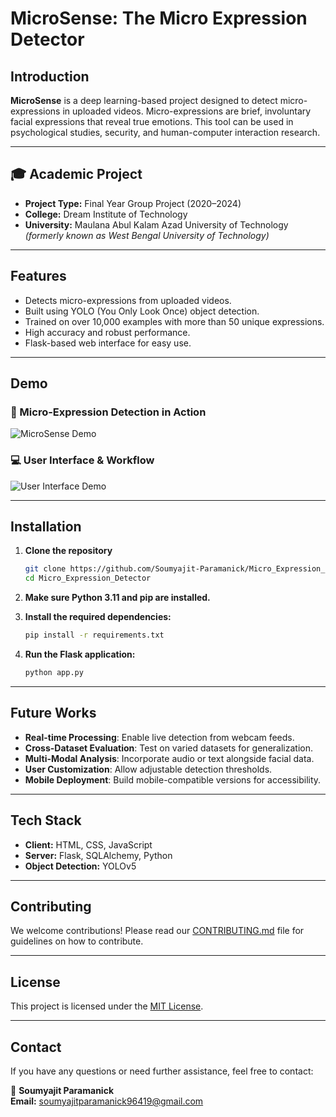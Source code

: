 # MicroSense: The Micro Expression Detector

## Introduction

**MicroSense** is a deep learning-based project designed to detect micro-expressions in uploaded videos. Micro-expressions are brief, involuntary facial expressions that reveal true emotions. This tool can be used in psychological studies, security, and human-computer interaction research.

---

## 🎓 Academic Project

- **Project Type:** Final Year Group Project (2020–2024)  
- **College:** Dream Institute of Technology  
- **University:** Maulana Abul Kalam Azad University of Technology  
  *(formerly known as West Bengal University of Technology)*

---

## Features

- Detects micro-expressions from uploaded videos.
- Built using YOLO (You Only Look Once) object detection.
- Trained on over 10,000 examples with more than 50 unique expressions.
- High accuracy and robust performance.
- Flask-based web interface for easy use.

---

## Demo

### 🎯 Micro-Expression Detection in Action  
![MicroSense Demo](assets/Demo1.gif)

### 💻 User Interface & Workflow  
![User Interface Demo](assets/UI.gif)

---

## Installation

1. **Clone the repository**  
    ```bash
    git clone https://github.com/Soumyajit-Paramanick/Micro_Expression_Detector.git
    cd Micro_Expression_Detector
    ```

2. **Make sure Python 3.11 and pip are installed.**

3. **Install the required dependencies:**  
    ```bash
    pip install -r requirements.txt
    ```

4. **Run the Flask application:**  
    ```bash
    python app.py
    ```

---

## Future Works

- **Real-time Processing**: Enable live detection from webcam feeds.
- **Cross-Dataset Evaluation**: Test on varied datasets for generalization.
- **Multi-Modal Analysis**: Incorporate audio or text alongside facial data.
- **User Customization**: Allow adjustable detection thresholds.
- **Mobile Deployment**: Build mobile-compatible versions for accessibility.

---

## Tech Stack

- **Client:** HTML, CSS, JavaScript  
- **Server:** Flask, SQLAlchemy, Python  
- **Object Detection:** YOLOv5

---

## Contributing

We welcome contributions! Please read our [CONTRIBUTING.md](CONTRIBUTING.md) file for guidelines on how to contribute.

---

## License

This project is licensed under the [MIT License](LICENSE).

---

## Contact

If you have any questions or need further assistance, feel free to contact:

📧 **Soumyajit Paramanick**  
**Email:** soumyajitparamanick96419@gmail.com
